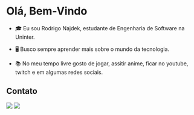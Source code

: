# Olá, Bem-Vindo

- 🎓 Eu sou Rodrigo Najdek, estudante de Engenharia de Software na Uninter.

- 🖥️ Busco sempre aprender mais sobre o mundo da tecnologia.

- 📚 No meu tempo livre gosto de jogar, assitir anime, ficar no youtube, twitch e em algumas redes sociais.



## Contato

<div> 
  <a href = "mailto:rodrigo.najdek@gmail.com"><img src="https://img.shields.io/badge/-Gmail-%23333?style=for-the-badge&logo=gmail&logoColor=white" target="_blank"></a>
  <a href="https://www.linkedin.com/in/rodrigo-najdek-a506b8275/" target="_blank"><img src="https://img.shields.io/badge/-LinkedIn-%230077B5?style=for-the-badge&logo=linkedin&logoColor=white" target="_blank"></a> 
  
</div>
